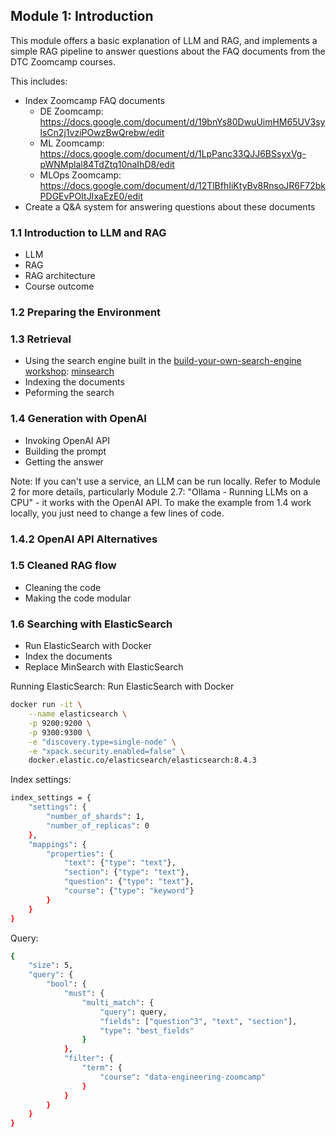 ## Module 1: Introduction
This module offers a basic explanation of LLM and RAG, and implements a simple RAG pipeline to answer questions about the FAQ documents from the DTC Zoomcamp courses.

This includes: 
* Index Zoomcamp FAQ documents
   * DE Zoomcamp: https://docs.google.com/document/d/19bnYs80DwuUimHM65UV3sylsCn2j1vziPOwzBwQrebw/edit
   * ML Zoomcamp: https://docs.google.com/document/d/1LpPanc33QJJ6BSsyxVg-pWNMplal84TdZtq10naIhD8/edit
   * MLOps Zoomcamp: https://docs.google.com/document/d/12TlBfhIiKtyBv8RnsoJR6F72bkPDGEvPOItJIxaEzE0/edit
* Create a Q&A system for answering questions about these documents

### 1.1 Introduction to LLM and RAG
* LLM
* RAG
* RAG architecture
* Course outcome

### 1.2 Preparing the Environment

### 1.3 Retrieval
* Using the search engine built in the [build-your-own-search-engine workshop](https://github.com/alexeygrigorev/build-your-own-search-engine): [minsearch](https://github.com/alexeygrigorev/minsearch)
* Indexing the documents
* Peforming the search

### 1.4 Generation with OpenAI
* Invoking OpenAI API
* Building the prompt
* Getting the answer

Note: If you can't use a service, an LLM can be run locally. Refer to Module 2 for more details, particularly Module 2.7: "Ollama - Running LLMs on a CPU" - it works with the OpenAI API. To make the example from 1.4 work locally, you just need to change a few lines of code.

### 1.4.2 OpenAI API Alternatives

### 1.5 Cleaned RAG flow

* Cleaning the code 
* Making the code modular

### 1.6 Searching with ElasticSearch
* Run ElasticSearch with Docker
* Index the documents
* Replace MinSearch with ElasticSearch

Running ElasticSearch: Run ElasticSearch with Docker

```bash
docker run -it \
    --name elasticsearch \
    -p 9200:9200 \
    -p 9300:9300 \
    -e "discovery.type=single-node" \
    -e "xpack.security.enabled=false" \
    docker.elastic.co/elasticsearch/elasticsearch:8.4.3
```

Index settings:
```bash
index_settings = {
    "settings": {
        "number_of_shards": 1,
        "number_of_replicas": 0
    },
    "mappings": {
        "properties": {
            "text": {"type": "text"},
            "section": {"type": "text"},
            "question": {"type": "text"},
            "course": {"type": "keyword"} 
        }
    }
}
```

Query:
```bash
{
    "size": 5,
    "query": {
        "bool": {
            "must": {
                "multi_match": {
                    "query": query,
                    "fields": ["question^3", "text", "section"],
                    "type": "best_fields"
                }
            },
            "filter": {
                "term": {
                    "course": "data-engineering-zoomcamp"
                }
            }
        }
    }
}
```